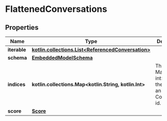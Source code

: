 
# FlattenedConversations

## Properties
Name | Type | Description | Notes
------------ | ------------- | ------------- | -------------
**iterable** | [**kotlin.collections.List&lt;ReferencedConversation&gt;**](ReferencedConversation) |  | 
**schema** | [**EmbeddedModelSchema**](EmbeddedModelSchema) |  |  [optional]
**indices** | **kotlin.collections.Map&lt;kotlin.String, kotlin.Int&gt;** | This is a Map&lt;String, int&gt; where the the key is an Conversation id. |  [optional]
**score** | [**Score**](Score) |  |  [optional]



